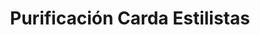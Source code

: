 ---
title: "Purificación Carda Estilistas"
url: /lhospitalet-de-llobregat/purificacion-carda-estilistas/
shop: Friseur
---